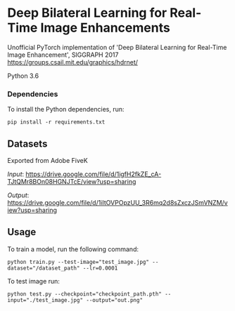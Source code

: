 # Deep Bilateral Learning for Real-Time Image Enhancements

Unofficial PyTorch implementation of 'Deep Bilateral Learning for Real-Time Image Enhancement', SIGGRAPH 2017 https://groups.csail.mit.edu/graphics/hdrnet/

Python 3.6

### Dependencies

To install the Python dependencies, run:

    pip install -r requirements.txt
    
## Datasets

Exported from Adobe FiveK

*Input*: https://drive.google.com/file/d/1igfH2fkZE_cA-TJtQMr8BOn08HGNJTcE/view?usp=sharing

*Output*: https://drive.google.com/file/d/1iItOVPOpzUU_3R6mq2d8sZxczJSmVNZM/view?usp=sharing
## Usage

    
To train a model, run the following command:

    python train.py --test-image="test_image.jpg" --dataset="/dataset_path" --lr=0.0001
    
    
To test image run:

    python test.py --checkpoint="checkpoint_path.pth" --input="./test_image.jpg" --output="out.png"
    
